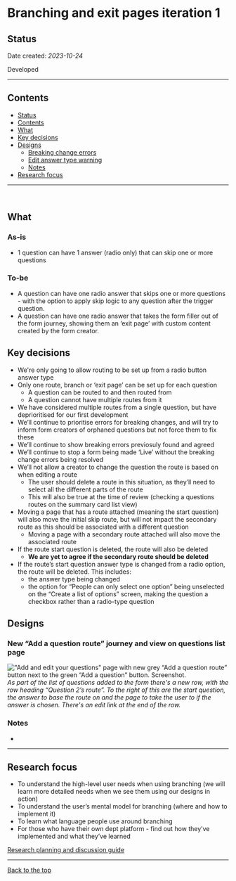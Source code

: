 # Branching and exit pages iteration 1

## Status

Date created: *2023-10-24*  

Developed  

___

## Contents

- [Status](#status)
- [Contents](#contents)
- [What](#what)
- [Key decisions](#key-decisions)
- [Designs](#designs)
  - [Breaking change errors](#breaking-change-errors)
  - [Edit answer type warning](#edit-answer-type-warning)
  - [Notes](#notes)
- [Research focus](#research-focus)

___

<br>

## What

### As-is

- 1 question can have 1 answer (radio only) that can skip one or more questions

### To-be

- A question can have one radio answer that skips one or more questions - with the option to apply skip logic to any question after the trigger question.  
- A question can have one radio answer that takes the form filler out of the form journey, showing them an ‘exit page’ with custom content created by the form creator. 


## Key decisions

- We're only going to allow routing to be set up from a radio button answer type 
- Only one route, branch or ‘exit page’ can be set up for each question
  - A question can be routed to and then routed from
  - A question cannot have multiple routes from it
- We have considered multiple routes from a single question, but have deprioritised for our first development 
- We’ll continue to prioritise errors for breaking changes, and will try to inform form creators of orphaned questions but not force them to fix these 
- We’ll continue to show breaking errors previosuly found and agreed 
- We’ll continue to stop a form being made ‘Live’ without the breaking change errors being resolved 
- We’ll not allow a creator to change the question the route is based on when editing a route 
  - The user should delete a route in this situation, as they’ll need to select all the different parts of the route
  - This will also be true at the time of review (checking a questions routes on the summary card list view) 
- Moving a page that has a route attached (meaning the start question) will also move the initial skip route, but will not impact the secondary route as this should be associated with a different question
  - Moving a page with a secondary route attached will also move the associated route
- If the route start question is deleted, the route will also be deleted
  - **We are yet to agree if the secondary route should be deleted**
- If the route’s start question answer type is changed from a radio option, the route will be deleted. This includes:  
  - the answer type being changed  
  - the option for “People can only select one option” being unselected on the “Create a list of options” screen, making the question a checkbox rather than a radio-type question  

## Designs

### New “Add a question route” journey and view on questions list page

!["Add and edit your questions" page with new grey “Add a question route” button next to the green “Add a question” button. Screenshot.](https://github.com/alphagov/forms/assets/35372982/700ad8f7-0fa7-4484-b636-2263beb141d2)
*As part of the list of questions added to the form there's a new row, with the row heading “Question 2’s route”. To the right of this are the start question, the answer to base the route on and the page to take the user to if the answer is chosen. There's an edit link at the end of the row.*

### Notes

- 

___

## Research focus

- To understand the high-level user needs when using branching (we will learn more detailed needs when we see them using our designs in action)
- To understand the user’s mental model for branching (where and how to implement it)
- To learn what language people use around branching
- For those who have their own dept platform - find out how they’ve implemented and what they’ve learned

[Research planning and discussion guide](https://drive.google.com/drive/folders/1Jb7oUSfBXBamRgFkIjxf_DMRZEK5sfnM)

___

[Back to the top](#branching-and-exit-pages-iteration-1)
